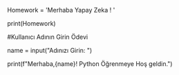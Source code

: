 Homework = 'Merhaba Yapay Zeka ! '

print(Homework)

#Kullanıcı Adının Girin Ödevi

name = input("Adınızı Girin: ")

print(f"Merhaba,{name}! Python Öğrenmeye Hoş geldin.")

